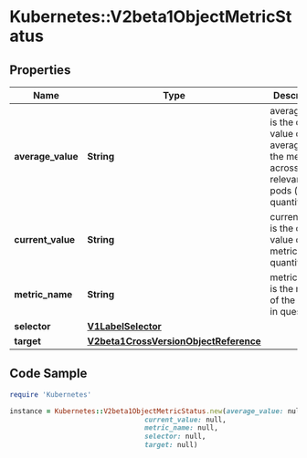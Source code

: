 # Kubernetes::V2beta1ObjectMetricStatus

## Properties

Name | Type | Description | Notes
------------ | ------------- | ------------- | -------------
**average_value** | **String** | averageValue is the current value of the average of the metric across all relevant pods (as a quantity) | [optional] 
**current_value** | **String** | currentValue is the current value of the metric (as a quantity). | 
**metric_name** | **String** | metricName is the name of the metric in question. | 
**selector** | [**V1LabelSelector**](V1LabelSelector.md) |  | [optional] 
**target** | [**V2beta1CrossVersionObjectReference**](V2beta1CrossVersionObjectReference.md) |  | 

## Code Sample

```ruby
require 'Kubernetes'

instance = Kubernetes::V2beta1ObjectMetricStatus.new(average_value: null,
                                 current_value: null,
                                 metric_name: null,
                                 selector: null,
                                 target: null)
```


